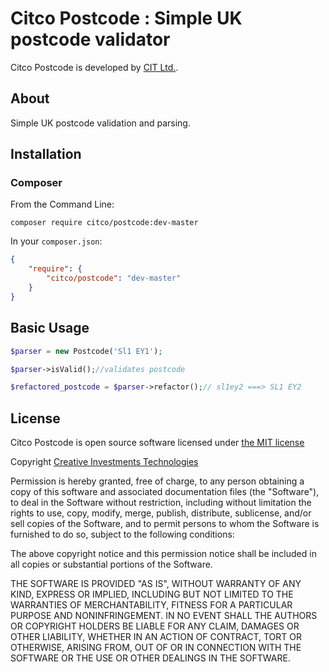 # Citco Postcode : Simple UK postcode validator

Citco Postcode is developed by [CIT Ltd.](http://cit.limited).

## About

Simple UK postcode validation and parsing.

## Installation

### Composer

From the Command Line:

```
composer require citco/postcode:dev-master
```

In your `composer.json`:

``` json
{
    "require": {
        "citco/postcode": "dev-master"
    }
}
```

## Basic Usage

```php
$parser = new Postcode('Sl1 EY1');

$parser->isValid();//validates postcode

$refactored_postcode = $parser->refactor();// sl1ey2 ===> SL1 EY2
```

## License

Citco Postcode is open source software licensed under [the MIT license](http://opensource.org/licenses/MIT)

Copyright [Creative Investments Technologies](http://creativeinvestments.co.uk)

Permission is hereby granted, free of charge, to any person obtaining a copy of this software and associated documentation files (the "Software"), to deal in the Software without restriction, including without limitation the rights to use, copy, modify, merge, publish, distribute, sublicense, and/or sell copies of the Software, and to permit persons to whom the Software is furnished to do so, subject to the following conditions:

The above copyright notice and this permission notice shall be included in all copies or substantial portions of the Software.

THE SOFTWARE IS PROVIDED "AS IS", WITHOUT WARRANTY OF ANY KIND, EXPRESS OR IMPLIED, INCLUDING BUT NOT LIMITED TO THE WARRANTIES OF MERCHANTABILITY, FITNESS FOR A PARTICULAR PURPOSE AND NONINFRINGEMENT. IN NO EVENT SHALL THE AUTHORS OR COPYRIGHT HOLDERS BE LIABLE FOR ANY CLAIM, DAMAGES OR OTHER LIABILITY, WHETHER IN AN ACTION OF CONTRACT, TORT OR OTHERWISE, ARISING FROM, OUT OF OR IN CONNECTION WITH THE SOFTWARE OR THE USE OR OTHER DEALINGS IN THE SOFTWARE.


